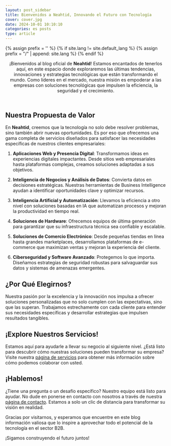 ```yaml
---
layout: post_sidebar
title: Bienvenidos a Neahtid, Innovando el Futuro con Tecnología
cover: cover.jpg
date: 2024-10-01 10:10:10
categories: es posts
type: article
---
```


{% assign prefix = '' %}
{% if site.lang != site.default_lang %}
{% assign prefix = "/" | append: site.lang %}
{% endif %}

<header class="entry-header">
¡Bienvenidos al blog oficial de <b>Neahtid</b>! Estamos encantados de tenerlos aquí, en este espacio donde exploraremos las últimas tendencias, innovaciones y estrategias tecnológicas que están transformando el mundo. Como líderes en el mercado, nuestra misión es empoderar a las empresas con soluciones tecnológicas que impulsen la eficiencia, la seguridad y el crecimiento.
</header>

## Nuestra Propuesta de Valor

En **Neahtid**, creemos que la tecnología no solo debe resolver problemas, sino también abrir nuevas oportunidades. Es por eso que ofrecemos una gama completa de servicios diseñados para satisfacer las necesidades específicas de nuestros clientes empresariales:

1. **Aplicaciones Web y Presencia Digital**:
Transformamos ideas en experiencias digitales impactantes. Desde sitios web empresariales hasta plataformas complejas, creamos soluciones adaptadas a sus objetivos.

1. **Inteligencia de Negocios y Análisis de Datos**:
Convierta datos en decisiones estratégicas. Nuestras herramientas de Business Intelligence ayudan a identificar oportunidades clave y optimizar recursos.

1. **Inteligencia Artificial y Automatización**:
Llevamos la eficiencia a otro nivel con soluciones basadas en IA que automatizan procesos y mejoran la productividad en tiempo real.

1. **Soluciones de Hardware**:
Ofrecemos equipos de última generación para garantizar que su infraestructura técnica sea confiable y escalable.

1. **Soluciones de Comercio Electrónico**:
Desde pequeñas tiendas en línea hasta grandes marketplaces, desarrollamos plataformas de e-commerce que maximizan ventas y mejoran la experiencia del cliente.

1. **Ciberseguridad y Software Avanzado**:
Protegemos lo que importa. Diseñamos estrategias de seguridad robustas para salvaguardar sus datos y sistemas de amenazas emergentes.

## ¿Por Qué Elegirnos?

Nuestra pasión por la excelencia y la innovación nos impulsa a ofrecer soluciones personalizadas que no solo cumplen con las expectativas, sino que las superan. Trabajamos estrechamente con cada cliente para entender sus necesidades específicas y desarrollar estrategias que impulsen resultados tangibles.

## ¡Explore Nuestros Servicios!

Estamos aquí para ayudarle a llevar su negocio al siguiente nivel. ¿Está listo para descubrir cómo nuestras soluciones pueden transformar su empresa? Visite nuestra [página de servicios]({{prefix}}/services/) para obtener más información sobre cómo podemos colaborar con usted.

## ¡Hablemos!

¿Tiene una pregunta o un desafío específico? Nuestro equipo está listo para ayudar. No dude en ponerse en contacto con nosotros a través de nuestra [página de contacto]({{prefix}}/contact-us/). Estamos a solo un clic de distancia para transformar su visión en realidad.

Gracias por visitarnos, y esperamos que encuentre en este blog información valiosa que lo inspire a aprovechar todo el potencial de la tecnología en el sector B2B.

¡Sigamos construyendo el futuro juntos!
